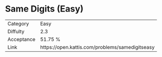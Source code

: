 # Same Digits (Easy)

<table>
    <tr>
        <td>Category</td>
        <td>Easy</td>
    </tr>
    <tr>
        <td>Diffulty</td>
        <td>2.3</td>
    </tr>
    <tr>
        <td>Acceptance</td>
        <td>51.75 %</td>
    </tr>
    <tr>
        <td>Link</td>
        <td>https://open.kattis.com/problems/samedigitseasy</td>
    </tr>
</table>